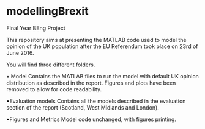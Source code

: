 # modellingBrexit
Final Year BEng Project

This repository aims at presenting the MATLAB code used to model the opinion of the UK population after the EU Referendum took place on 23rd of June 2016.

You will find three different folders.

• Model
Contains the MATLAB files to run the model with default UK opinion distribution as described in the report. Figures and plots have been removed to allow for code readability.

•Evaluation models
Contains all the models described in the evaluation section of the report (Scotland, West Midlands and London).

•Figures and Metrics
Model code unchanged, with figures printing.
